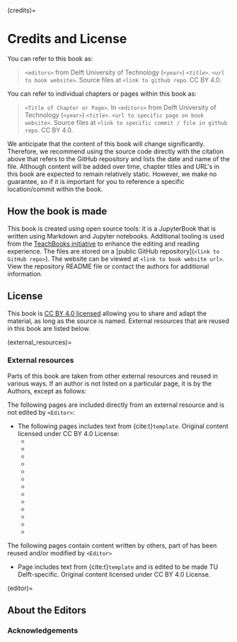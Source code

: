 (credits)=
# Credits and License

You can refer to this book as:

> `<editors>` from Delft University of Technology (`<year>`) _`<title>`_. `<url to book website>`. Source files at `<link to github repo`. CC BY 4.0.

You can refer to individual chapters or pages within this book as:

> `<Title of Chapter or Page>`. In `<editors>` from Delft University of Technology (`<year>`) _`<title>`_. `<url to specific page on book website>`. Source files at `<link to specific commit / file in github repo`. CC BY 4.0.

We anticipate that the content of this book will change significantly. Therefore, we recommend using the source code directly with the citation above that refers to the GitHub repository and lists the date and name of the file. Although content will be added over time, chapter titles and URL's in this book are expected to remain relatively static. However, we make no guarantee, so if it is important for you to reference a specific location/commit within the book.

## How the book is made

This book is created using open source tools: it is a JupyterBook that is written using Markdown and Jupyter notebooks. Additional tooling is used from the [TeachBooks initiative](https://teachbooks.io/) to enhance the editing and reading experience. The files are stored on a [public GitHub repository](`<link to GitHub repo>`). The website can be viewed at `<link to book website url>`. View the repository README file or contact the authors for additional information.

## License
This book is [CC BY 4.0 licensed](https://creativecommons.org/licenses/by/4.0/) allowing you to share and adapt the material, as long as the source is named. External resources that are reused in this book are listed below.

(external_resources)=
### External resources

Parts of this book are taken from other external resources and reused in various ways. If an author is not listed on a particular page, it is by the Authors, except as follows:

The following pages are included directly from an external resource and is not edited by `<Editor>`:
- The following pages includes text from {cite:t}`template`. Original content licensed under CC BY 4.0 License:
  - [](./exercises.md)
  - [](./exercises/002.md)
  - [](./exercises/003.md)
  - [](./exercises/004.md)
  - [](./exercises/005.md)
  - [](./exercises/006.md)
  - [](./syntax_exercises.md)
  - [](./syntax_exercises/007.md)
  - [](./syntax_exercises/008.md)
  - [](./syntax_exercises/009.md)
  - [](./syntax_exercises/010.md)
  - [](./syntax_exercises/011.md)
  - [](./exercises/summary.md) 

The following pages contain content written by others, part of has been reused and/or modified by `<Editor>`
- Page [](./exercises/001.md) includes text from {cite:t}`template` and is edited to be made TU Delft-specific. Original content licensed under CC BY 4.0 License. 


(editor)=
## About the Editors

### Acknowledgements
